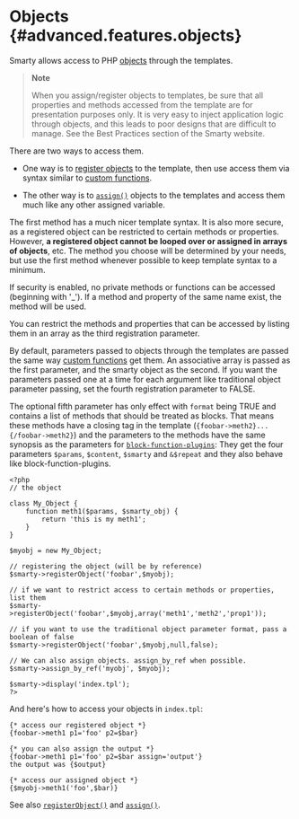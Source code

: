 Objects {#advanced.features.objects}
=======

Smarty allows access to PHP [objects](https://www.php.net/object) through
the templates.

> **Note**
>
> When you assign/register objects to templates, be sure that all
> properties and methods accessed from the template are for presentation
> purposes only. It is very easy to inject application logic through
> objects, and this leads to poor designs that are difficult to manage.
> See the Best Practices section of the Smarty website.

There are two ways to access them.

- One way is to [register objects](#api.register.object) to the
  template, then use access them via syntax similar to [custom
  functions](#language.custom.functions).

- The other way is to [`assign()`](#api.assign) objects to the
  templates and access them much like any other assigned variable.

The first method has a much nicer template syntax. It is also more
secure, as a registered object can be restricted to certain methods or
properties. However, **a registered object cannot be looped over or
assigned in arrays of objects**, etc. The method you choose will be
determined by your needs, but use the first method whenever possible to
keep template syntax to a minimum.

If security is enabled, no private methods or functions can be accessed
(beginning with \'\_\'). If a method and property of the same name exist,
the method will be used.

You can restrict the methods and properties that can be accessed by
listing them in an array as the third registration parameter.

By default, parameters passed to objects through the templates are
passed the same way [custom functions](#language.custom.functions) get
them. An associative array is passed as the first parameter, and the
smarty object as the second. If you want the parameters passed one at a
time for each argument like traditional object parameter passing, set
the fourth registration parameter to FALSE.

The optional fifth parameter has only effect with `format` being TRUE
and contains a list of methods that should be treated as blocks. That
means these methods have a closing tag in the template
(`{foobar->meth2}...{/foobar->meth2}`) and the parameters to the methods
have the same synopsis as the parameters for
[`block-function-plugins`](#plugins.block.functions): They get the four
parameters `$params`, `$content`, `$smarty` and `&$repeat` and they also
behave like block-function-plugins.

    <?php
    // the object

    class My_Object {
        function meth1($params, $smarty_obj) {
            return 'this is my meth1';
        }
    }

    $myobj = new My_Object;

    // registering the object (will be by reference)
    $smarty->registerObject('foobar',$myobj);

    // if we want to restrict access to certain methods or properties, list them
    $smarty->registerObject('foobar',$myobj,array('meth1','meth2','prop1'));

    // if you want to use the traditional object parameter format, pass a boolean of false
    $smarty->registerObject('foobar',$myobj,null,false);

    // We can also assign objects. assign_by_ref when possible.
    $smarty->assign_by_ref('myobj', $myobj);

    $smarty->display('index.tpl');
    ?>

And here\'s how to access your objects in `index.tpl`:

    {* access our registered object *}
    {foobar->meth1 p1='foo' p2=$bar}

    {* you can also assign the output *}
    {foobar->meth1 p1='foo' p2=$bar assign='output'}
    the output was {$output}

    {* access our assigned object *}
    {$myobj->meth1('foo',$bar)}

See also [`registerObject()`](#api.register.object) and
[`assign()`](#api.assign).
